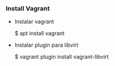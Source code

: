 ### Install Vagrant


* Instalar vagrant

    $ apt install vagrant


* Instalar plugin para libvirt 

    $ vagrant plugin install vagrant-libvirt


